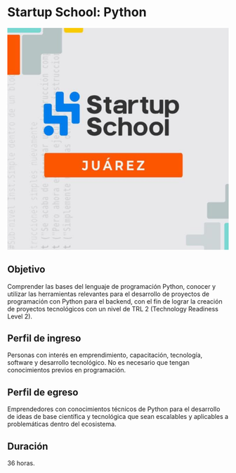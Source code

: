 # Startup School: Python
![Logo](/img/file.enc)

## Objetivo

Comprender las bases del lenguaje de programación Python, conocer y utilizar las herramientas relevantes para el desarrollo de proyectos de programación con Python para el backend, con el fin de lograr la creación de proyectos tecnológicos con un nivel de TRL 2 (Technology Readiness Level 2).

## Perfil de ingreso

Personas con interés en emprendimiento, capacitación, tecnología, software y desarrollo tecnológico. No es necesario que tengan conocimientos previos en programación.

## Perfil de egreso

Emprendedores con conocimientos técnicos de Python para el desarrollo de ideas de base científica y tecnológica que sean escalables y aplicables a problemáticas dentro del ecosistema.

## Duración

36 horas.

